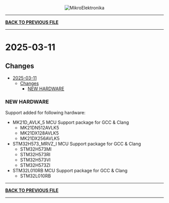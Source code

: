 <p align="center">
  <img src="http://www.mikroe.com/img/designs/beta/logo_small.png?raw=true" alt="MikroElektronika"/>
</p>

---

**[BACK TO PREVIOUS FILE](../changelog.md)**

---

# 2025-03-11

## Changes

- [2025-03-11](#2025-03-11)
  - [Changes](#changes)
    - [NEW HARDWARE](#new-hardware)

### NEW HARDWARE

Support added for following hardware:

+ MK21D_AVLK_5 MCU Support package for GCC & Clang
  + MK21DN512AVLK5
  + MK21DX128AVLK5
  + MK21DX256AVLK5
+ STM32H573_MRVZ_I MCU Support package for GCC & Clang
  + STM32H573MI
  + STM32H573RI
  + STM32H573VI
  + STM32H573ZI
+ STM32L010RB MCU Support package for GCC & Clang
  + STM32L010RB

---

**[BACK TO PREVIOUS FILE](../changelog.md)**

---
